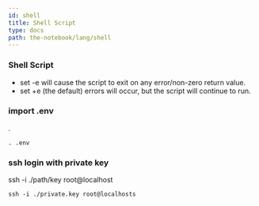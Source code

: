 ```yaml
---
id: shell
title: Shell Script
type: docs
path: the-notebook/lang/shell
---
```


### Shell Script

- set -e will cause the script to exit on any error/non-zero return value.
- set +e (the default) errors will occur, but the script will continue to run.

### import .env
. <file>
```
. .env
```


### ssh login with private key
ssh -i ./path/key  root@localhost
```
ssh -i ./private.key root@localhosts
```